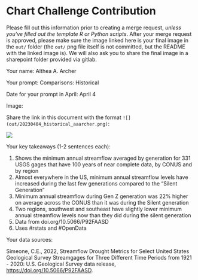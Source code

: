 # Chart Challenge Contribution

Please fill out this information prior to creating a merge request, *unless you've filled out the template R or Python scripts*. After your merge request is approved, please make sure the image linked here is your final image in the `out/` folder (the `out/` png file itself is not committed, but the README with the linked image is). We will also ask you to share the final image in a sharepoint folder provided via gitlab.

Your name: Althea A. Archer

Your prompt: Comparisons: Historical

Date for your prompt in April: April 4

Image: 

Share the link in this document with the format `![](out/20230404_historical_aaarcher.png)`:

![](out/20230404_historical_aaarcher.png)

Your key takeaways (1-2 sentences each):

1. Shows the minimum annual streamflow averaged by generation for 331 USGS gages that have 100 years of near complete data, by CONUS and by region 
2. Almost everywhere in the US, minimum annual streamflow levels have increased during the last few generations compared to the “Silent Generation” 
3. Minimum annual streamflow during Gen Z generation was 22% higher on average across the CONUS than it was during the Silent generation 
4. Two regions, southwest and southeast have slightly lower minimum annual streamflow levels now than they did during the silent generation 
5. Data from doi.org/10.5066/P92FAASD 
6. Uses #rstats and #OpenData 

Your data sources:

Simeone, C.E., 2022, Streamflow Drought Metrics for Select United States Geological Survey Streamgages for Three Different Time Periods from 1921 - 2020: U.S. Geological Survey data release, https://doi.org/10.5066/P92FAASD.
